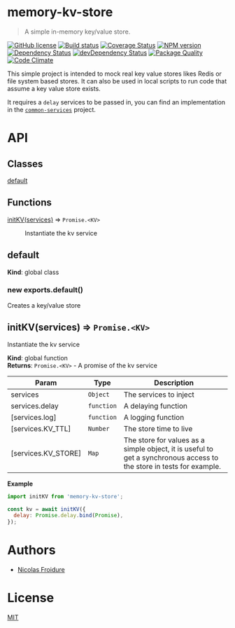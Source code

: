 [//]: # ( )
[//]: # (This file is automatically generated by a `metapak`)
[//]: # (module. Do not change it  except between the)
[//]: # (`content:start/end` flags, your changes would)
[//]: # (be overridden.)
[//]: # ( )
# memory-kv-store
> A simple in-memory key/value store.

[![GitHub license](https://img.shields.io/badge/license-MIT-blue.svg)](https://github.com/nfroidure/memory-kv-store/blob/master/LICENSE)
[![Build status](https://travis-ci.com/nfroidure/memory-kv-store.svg?branch=master)](https://travis-ci.com/github/nfroidure/memory-kv-store)
[![Coverage Status](https://coveralls.io/repos/github/nfroidure/memory-kv-store/badge.svg?branch=master)](https://coveralls.io/github/nfroidure/memory-kv-store?branch=master)
[![NPM version](https://badge.fury.io/js/memory-kv-store.svg)](https://npmjs.org/package/memory-kv-store)
[![Dependency Status](https://david-dm.org/nfroidure/memory-kv-store.svg)](https://david-dm.org/nfroidure/memory-kv-store)
[![devDependency Status](https://david-dm.org/nfroidure/memory-kv-store/dev-status.svg)](https://david-dm.org/nfroidure/memory-kv-store#info=devDependencies)
[![Package Quality](https://npm.packagequality.com/shield/memory-kv-store.svg)](https://packagequality.com/#?package=memory-kv-store)
[![Code Climate](https://codeclimate.com/github/nfroidure/memory-kv-store.svg)](https://codeclimate.com/github/nfroidure/memory-kv-store)


[//]: # (::contents:start)

This simple project is intended to mock real key value stores likes Redis or
 file system based stores. It can also be used in local scripts to run code
 that assume a key value store exists.

It requires a `delay` services to be passed in, you can find an implementation
 in the [`common-services`](https://github.com/nfroidure/common-services)
 project.

[//]: # (::contents:end)

# API
## Classes

<dl>
<dt><a href="#default">default</a></dt>
<dd></dd>
</dl>

## Functions

<dl>
<dt><a href="#initKV">initKV(services)</a> ⇒ <code>Promise.&lt;KV&gt;</code></dt>
<dd><p>Instantiate the kv service</p>
</dd>
</dl>

<a name="default"></a>

## default
**Kind**: global class  
<a name="new_default_new"></a>

### new exports.default()
Creates a key/value store

<a name="initKV"></a>

## initKV(services) ⇒ <code>Promise.&lt;KV&gt;</code>
Instantiate the kv service

**Kind**: global function  
**Returns**: <code>Promise.&lt;KV&gt;</code> - A promise of the kv service  

| Param | Type | Description |
| --- | --- | --- |
| services | <code>Object</code> | The services to inject |
| services.delay | <code>function</code> | A delaying function |
| [services.log] | <code>function</code> | A logging function |
| [services.KV_TTL] | <code>Number</code> | The store time to live |
| [services.KV_STORE] | <code>Map</code> | The store for values as a simple object, it is useful  to get a synchronous access to the store in tests  for example. |

**Example**  
```js
import initKV from 'memory-kv-store';

const kv = await initKV({
  delay: Promise.delay.bind(Promise),
});
```

# Authors
- [Nicolas Froidure](http://insertafter.com/en/index.html)

# License
[MIT](https://github.com/nfroidure/memory-kv-store/blob/master/LICENSE)
